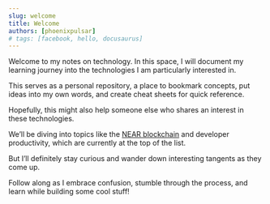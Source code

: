```yaml
---
slug: welcome
title: Welcome
authors: [phoenixpulsar]
# tags: [facebook, hello, docusaurus]
---
```


Welcome to my notes on technology. In this space, I will document my learning journey into the technologies I am particularly interested in.

This serves as a personal repository, a place to bookmark concepts, put ideas into my own words, and create cheat sheets for quick reference.

Hopefully, this might also help someone else who shares an interest in these technologies.

We’ll be diving into topics like the [NEAR blockchain](https://near.org) and developer productivity, which are currently at the top of the list.

But I’ll definitely stay curious and wander down interesting tangents as they come up.

Follow along as I embrace confusion, stumble through the process, and learn while building some cool stuff!
